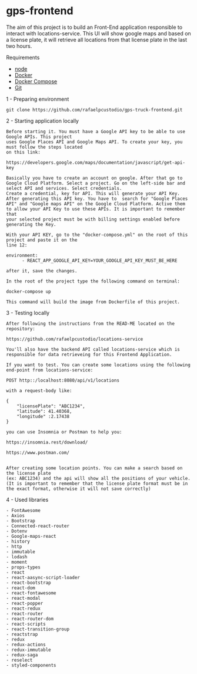 
# gps-frontend
The aim of this project is to build an Front-End application responsible to interact with locations-service. This UI will show google maps and based on a license plate, it will retrieve
all locations from that license plate in the last two hours.

Requirements

* [node](https://nodejs.org/en/download/)
* [Docker](https://docs.docker.com/engine/install/ubuntu/#installation-methods)
* [Docker Compose](https://docs.docker.com/compose/install/#install-compose-on-linux-systems)
* [Git](https://git-scm.com/downloads)

1 - Preparing environment
```
git clone https://github.com/rafaelpcustodio/gps-truck-frontend.git
```

2 - Starting application locally
```
Before starting it. You must have a Google API key to be able to use Google APIs. This project
uses Google Places API and Google Maps API. To create your key, you must follow the steps located
on this link:

https://developers.google.com/maps/documentation/javascript/get-api-key

Basically you have to create an account on google. After that go to Google Cloud Platform. Select a project. Go on the left-side bar and select API and services. Select credentials.
Create a credential, key for API. This will generate your API Key. After generating this API key. You have to  search for "Google Places API" and "Google maps API" on the Google Cloud Platform. Active them to allow your API Key to use these APIs. It is important to remember that
your selected project must be with billing settings enabled before generating the Key.

With your API KEY, go to the "docker-compose.yml" on the root of this project and paste it on the
line 12:

environment:
      - REACT_APP_GOOGLE_API_KEY=YOUR_GOOGLE_API_KEY_MUST_BE_HERE

after it, save the changes.

In the root of the project type the following command on terminal:

docker-compose up

This command will build the image from Dockerfile of this project. 
```

3 - Testing locally
```
After following the instructions from the READ-ME located on the repository:

https://github.com/rafaelpcustodio/locations-service

You'll also have the backend API called locations-service which is responsible for data retrieveing for this Frontend Application.

If you want to test. You can create some locations using the following end-point from locations-service:

POST http::/localhost:8080/api/v1/locations 

with a request-body like:

{
	"licensePlate": "ABC1234",
	"latitude": 41.40368,
	"longitude" :2.17438
}

you can use Insomnia or Postman to help you:

https://insomnia.rest/download/

https://www.postman.com/


After creating some location points. You can make a search based on the license plate
(ex: ABC1234) and the api will show all the positions of your vehicle. 
(It is important to remember that the license plate format must be in the exact format, otherwise it will not save correctly)

```


4 - Used libraries
```
- FontAwesome
- Axios
- Bootstrap
- Connected-react-router
- Dotenv
- Google-maps-react
- history
- http
- immutable
- lodash
- moment
- props-types
- react
- react-aasync-script-loader
- react-bootstrap
- react-dom
- react-fontawesome
- react-modal
- react-popper
- react-redux
- react-router
- react-router-dom
- react-scripts
- react-transition-group
- reactstrap
- redux
- redux-actions
- redux-immutable
- redux-saga
- reselect
- styled-components

```


